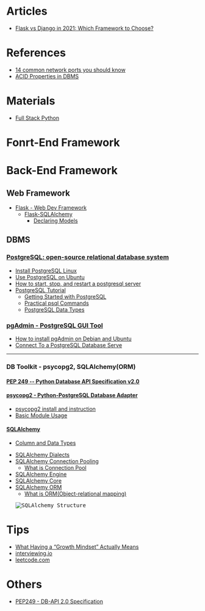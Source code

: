 # Articles
<ul>
  <li><a href="https://hackr.io/blog/flask-vs-django">Flask vs Django in 2021: Which Framework to Choose?</a></li>
</ul>


# References
<ul>
  <li><a href="https://opensource.com/article/18/10/common-network-ports">14 common network ports you should know</a></li>
  
  <li><a href="https://opensource.com/article/18/10/common-network-ports">ACID Properties in DBMS</a></li>
</ul>


# Materials
<ul>
  <li><a href="https://www.fullstackpython.com/">Full Stack Python</a></li>
</ul>


# Fonrt-End Framework


# Back-End Framework
## Web Framework
- [Flask - Web Dev Framework](https://flask.palletsprojects.com/en/1.1.x/)
  - [Flask-SQLAlchemy](https://flask-sqlalchemy.palletsprojects.com/en/2.x/)
    - [Declaring Models](https://t.ly/K1rv)

## DBMS
### [PostgreSQL: open-source relational database system](https://www.postgresql.org/)
- [Install PostgreSQL Linux](https://t.ly/tpTZ)
- [Use PostgreSQL on Ubuntu](https://t.ly/EIxB)
- [How to start, stop, and restart a postgresql server](https://t.ly/SP5d)
- [PostgreSQL Tutorial](https://t.ly/WZxF)
  - [Getting Started with PostgreSQL](https://t.ly/f3VY)
  - [Practical psql Commands](https://t.ly/DcaH)
  - [PostgreSQL Data Types](https://t.ly/HLrY)

### [pgAdmin - PostgreSQL GUI Tool](https://www.pgadmin.org/)
- [How to install pgAdmin on Debian and Ubuntu](https://t.ly/nN6T)
- [Connect To a PostgreSQL Database Serve](https://t.ly/ZAb5)

---
### DB Toolkit - psycopg2, SQLAlchemy(ORM)
#### [PEP 249 -- Python Database API Specification v2.0](https://t.ly/CUVp)
#### [psycopg2 - Python-PostgreSQL Database Adapter](https://t.ly/Vem7)
<ul>
  <li><a href="https://www.psycopg.org/docs/install.html">psycopg2 install and instruction</a></li>
  
  <li><a href="https://www.psycopg.org/docs/usage.html">Basic Module Usage</a></li>
</ul>

#### [SQLAlchemy](https://www.sqlalchemy.org/)
- [Column and Data Types](https://t.ly/IhoM)
<ul>
  <li><a href="https://t.ly/LwwK">SQLAlchemy Dialects</a></li>
  
  <li><a href="https://t.ly/YOZP">SQLAlchemy Connection Pooling</a>
    <ul>
      <li><a href="https://t.ly/y2FB">What is Connection Pool</a></li>
    </ul>
  </li>
  
  <li><a href="https://t.ly/TbqZ">SQLAlchemy Engine</a></li>
  
  <li><a href="https://t.ly/pHyB">SQLAlchemy Core</a></li>
  
  <li><a href="https://t.ly/3E8J">SQLAlchemy ORM</a>
    <ul>
      <li><a href="https://t.ly/i4Ll">What is ORM(Object-relational mapping)</a></li>
    </ul>
  </li>
  
  <kbd><img src="https://t.ly/Q4Uj" alt="SQLAlchemy Structure"></kbd>  
</ul>


# Tips
<ul>
  <li><a href="https://hbr.org/2016/01/what-having-a-growth-mindset-actually-means">What Having a “Growth Mindset” Actually Means</a></li>
 
  <li><a href="https://interviewing.io/">interviewing.io</a></li>

  <li><a href="https://leetcode.com/">leetcode.com</a></li>
</ul>


# Others 
<ul>
  <li><a href="https://t.ly/YLw0">PEP249 - DB-API 2.0 Specification</a></li>
</ul>
